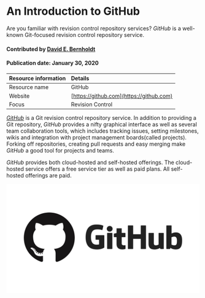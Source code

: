 # An Introduction to GitHub
<!-- deck text start --> 
Are you familiar with revision control repository services? *GitHub* is a well-known Git-focused revision control repository service.
<!-- deck text end --> 

#### Contributed by [David E. Bernholdt](http://github.com/bernhold "David Bernholdt")
#### Publication date: January 30, 2020

Resource information | Details 
:--- | :--- 
Resource name | GitHub
Website | [https://github.com](https://github.com)
Focus | Revision Control

*[GitHub](https://github.com)* is a Git revision control repository service. In addition to providing a Git repository, *GitHub* provides a nifty graphical interface as well as several team collaboration tools, which includes tracking issues, setting milestones, wikis and integration with project management boards(called projects). Forking off repositories, creating pull requests and easy merging make *GitHub* a good tool for projects and teams.

*GitHub* provides both cloud-hosted and self-hosted offerings.  The cloud-hosted service offers a free service tier as well as paid plans.  All self-hosted offerings are paid.

<img src='../images/Logo-class-github.jpg' class='logo' />


<!---
Publish: yes
Categories: development
Topics: revision control
Tags: service, tool
Level: 2
Prerequisites: defaults
Aggregate: none
--->
